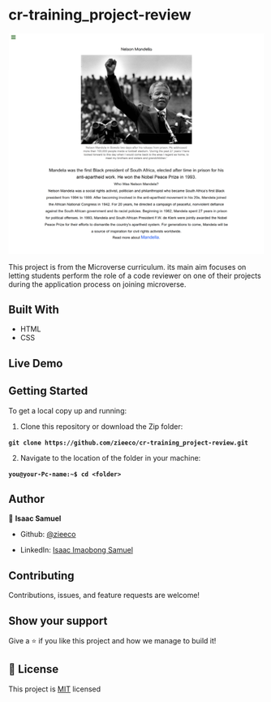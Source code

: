 # cr-training_project-review

![screenshot](./screenshot.png)

This project is from the Microverse curriculum. its main aim focuses on letting students perform the role of a code reviewer on one of their projects during the application process on joining microverse.

## Built With

- HTML
- CSS

## Live Demo

<!-- [Live Demo Link](https://zieeco.github.io/project-review-test/) -->

## Getting Started

To get a local copy up and running:

1. Clone this repository or download the Zip folder:

**``git clone https://github.com/zieeco/cr-training_project-review.git``**

2. Navigate to the location of the folder in your machine:

**``you@your-Pc-name:~$ cd <folder>``**

## Author

👤 **Isaac Samuel**

- Github: [@zieeco](https://github.com/zieeco)

- LinkedIn: [Isaac Imaobong Samuel](https://www.linkedin.com/in/isaac-imaobong-samuel/)

## Contributing

Contributions, issues, and feature requests are welcome!

## Show your support

Give a ⭐️ if you like this project and how we manage to build it!

## 📝 License

This project is [MIT](./MIT.md) licensed
